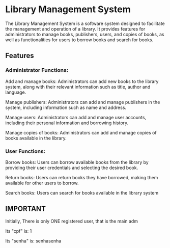 # Library Management System
The Library Management System is a software system designed to facilitate the management and operation of a library. It provides features for administrators to manage books, publishers, users, and copies of books, as well as functionalities for users to borrow books and search for books.

## Features
### Administrator Functions:

Add and manage books: Administrators can add new books to the library system, along with their relevant information such as title, author and language.

Manage publishers: Administrators can add and manage publishers in the system, including information such as name and address.

Manage users: Administrators can add and manage user accounts, including their personal information and borrowing history.

Manage copies of books: Administrators can add and manage copies of books available in the library.



### User Functions:

Borrow books: Users can borrow available books from the library by providing their user credentials and selecting the desired book.

Return books: Users can return books they have borrowed, making them available for other users to borrow.

Search books: Users can search for books available in the library system


## IMPORTANT

Initially, There is only ONE registered user, that is the main adm

Its "cpf" is: 1

Its "senha" is: senhasenha